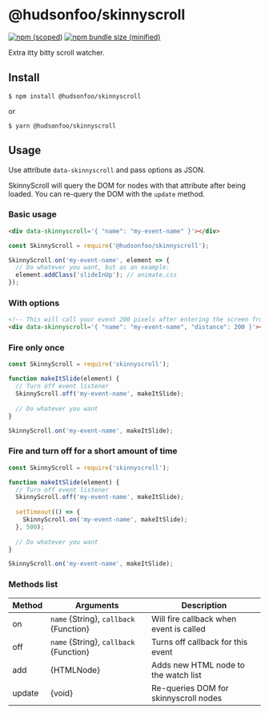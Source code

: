# @hudsonfoo/skinnyscroll

[![npm (scoped)](https://img.shields.io/npm/v/@hudsonfoo/skinnyscroll.svg)](https://www.npmjs.com/package/@hudsonfoo/skinnyscroll)
[![npm bundle size (minified)](https://img.shields.io/bundlephobia/min/@hudsonfoo/skinnyscroll.svg)](https://www.npmjs.com/package/@hudsonfoo/skinnyscroll)

Extra itty bitty scroll watcher.

## Install

```
$ npm install @hudsonfoo/skinnyscroll
```
or

```
$ yarn @hudsonfoo/skinnyscroll
```

## Usage

Use attribute `data-skinnyscroll` and pass options as JSON.

SkinnyScroll will query the DOM for nodes with that attribute after being loaded. You can re-query the DOM with the `update` method.

### Basic usage

```html
<div data-skinnyscroll='{ "name": "my-event-name" }'></div>
```

```js
const SkinnyScroll = require('@hudsonfoo/skinnyscroll');

SkinnyScroll.on('my-event-name', element => {
  // Do whatever you want, but as an example:
  element.addClass('slideInUp'); // animate.css
});
```

### With options

```html
<!-- This will call your event 200 pixels after entering the screen from below -->
<div data-skinnyscroll='{ "name": "my-event-name", "distance": 200 }'></div>
```

### Fire only once

```js
const SkinnyScroll = require('skinnyscroll');

function makeItSlide(element) {
  // Turn off event listener
  SkinnyScroll.off('my-event-name', makeItSlide);
  
  // Do whatever you want
}

SkinnyScroll.on('my-event-name', makeItSlide);
```

### Fire and turn off for a short amount of time

```js
const SkinnyScroll = require('skinnyscroll');

function makeItSlide(element) {
  // Turn off event listener
  SkinnyScroll.off('my-event-name', makeItSlide);
  
  setTimeout(() => {
    SkinnyScroll.on('my-event-name', makeItSlide);
  }, 500);
  
  // Do whatever you want
}

SkinnyScroll.on('my-event-name', makeItSlide);
```

### Methods list

| Method | Arguments                              | Description                                   |
|--------|----------------------------------------|-----------------------------------------------|
| on     | `name` {String}, `callback` {Function} | Will fire callback when event is called       |
| off    | `name` {String}, `callback` {Function} | Turns off callback for this event             |
| add    | {HTMLNode}                             | Adds new HTML node to the watch list          |
| update | {void}                                 | Re-queries DOM for skinnyscroll nodes         |
